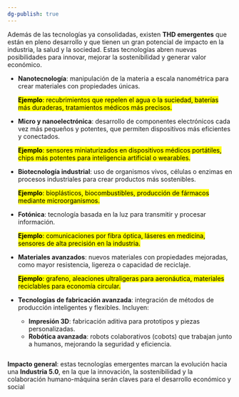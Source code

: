```yaml
---
dg-publish: true
---
```




Además de las tecnologías ya consolidadas, existen **THD emergentes** que están en pleno desarrollo y que tienen un gran potencial de impacto en la industria, la salud y la sociedad. Estas tecnologías abren nuevas posibilidades para innovar, mejorar la sostenibilidad y generar valor económico.

* **Nanotecnología**: manipulación de la materia a escala nanométrica para crear materiales con propiedades únicas.

  <mark style="color:$info;">**Ejemplo**</mark><mark style="color:$info;">: recubrimientos que repelen el agua o la suciedad, baterías más duraderas, tratamientos médicos más precisos.</mark>
* **Micro y nanoelectrónica**: desarrollo de componentes electrónicos cada vez más pequeños y potentes, que permiten dispositivos más eficientes y conectados.

  <mark style="color:$info;">**Ejemplo**</mark><mark style="color:$info;">: sensores miniaturizados en dispositivos médicos portátiles, chips más potentes para inteligencia artificial o wearables.</mark>
* **Biotecnología industrial**: uso de organismos vivos, células o enzimas en procesos industriales para crear productos más sostenibles.

  <mark style="color:$info;">**Ejemplo**</mark><mark style="color:$info;">: bioplásticos, biocombustibles, producción de fármacos mediante microorganismos.</mark>
* **Fotónica**: tecnología basada en la luz para transmitir y procesar información.

  <mark style="color:$info;">**Ejemplo**</mark><mark style="color:$info;">: comunicaciones por fibra óptica, láseres en medicina, sensores de alta precisión en la industria.</mark>
* **Materiales avanzados**: nuevos materiales con propiedades mejoradas, como mayor resistencia, ligereza o capacidad de reciclaje.

  <mark style="color:$info;">**Ejemplo**</mark><mark style="color:$info;">: grafeno, aleaciones ultraligeras para aeronáutica, materiales reciclables para economía circular.</mark>
* **Tecnologías de fabricación avanzada**: integración de métodos de producción inteligentes y flexibles. Incluyen:
  * **Impresión 3D**: fabricación aditiva para prototipos y piezas personalizadas.
  * **Robótica avanzada**: robots colaborativos (cobots) que trabajan junto a humanos, mejorando la seguridad y eficiencia.

<figure><img src="https://1632475973-files.gitbook.io/~/files/v0/b/gitbook-x-prod.appspot.com/o/spaces%2F03P5Z1culp8qhicwh929%2Fuploads%2FMlrlcnBxeDx1cvRpA1sa%2Fimage.png?alt=media&#x26;token=28b0d78c-ae45-49fd-9f14-ba2d7a96cb1c" alt=""><figcaption></figcaption></figure>

**Impacto general**: estas tecnologías emergentes marcan la evolución hacia una **Industria 5.0**, en la que la innovación, la sostenibilidad y la colaboración humano-máquina serán claves para el desarrollo económico y social
